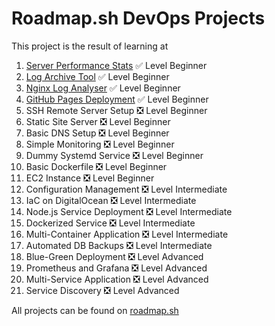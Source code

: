 # Roadmap.sh DevOps Projects
This project is the result of learning at

1. [Server Performance Stats](https://roadmap.sh/projects/server-stats) ✅ Level Beginner
2. [Log Archive Tool](https://roadmap.sh/projects/log-archive-tool) ✅ Level Beginner
3. [Nginx Log Analyser](https://roadmap.sh/projects/nginx-log-analyser) ✅ Level Beginner
4. [GitHub Pages Deployment](https://roadmap.sh/projects/github-actions-deployment-workflow) ✅ Level Beginner
5. SSH Remote Server Setup ❎ Level Beginner
6. Static Site Server ❎ Level Beginner
7. Basic DNS Setup ❎ Level Beginner
8. Simple Monitoring ❎ Level Beginner
9. Dummy Systemd Service ❎ Level Beginner
10. Basic Dockerfile ❎ Level Beginner
11. EC2 Instance ❎ Level Beginner
12. Configuration Management ❎ Level Intermediate
13. IaC on DigitalOcean ❎ Level Intermediate
14. Node.js Service Deployment ❎ Level Intermediate
15. Dockerized Service ❎ Level Intermediate
16. Multi-Container Application ❎ Level Intermediate
17. Automated DB Backups ❎ Level Intermediate
18. Blue-Green Deployment ❎ Level Advanced
19. Prometheus and Grafana ❎ Level Advanced
20. Multi-Service Application ❎ Level Advanced
21. Service Discovery ❎ Level Advanced

All projects can be found on [roadmap.sh](https://roadmap.sh/devops/projects)